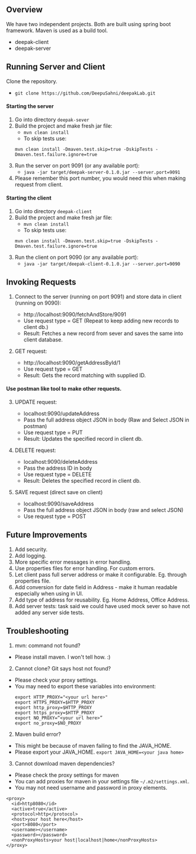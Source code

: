 ## Overview 
We have two independent projects. Both are built using spring boot framework. Maven is used as a build tool.
* deepak-client 
* deepak-server

## Running Server and Client 

Clone the repository.
* `git clone https://github.com/DeepuSahni/deepakLab.git`

#### Starting the server
1. Go into directory `deepak-sever`
2. Build the project and make fresh jar file: 
   * `mvn clean install`
   * To skip tests use: 
    ```
    mvn clean install -Dmaven.test.skip=true -DskipTests -Dmaven.test.failure.ignore=true
    ```
3. Run the server on port 9091 (or any available port):
   * `java -jar target/deepak-server-0.1.0.jar --server.port=9091`
4. Please remember this port number, you would need this when making request from client.

#### Starting the client
1. Go into directory `deepak-client`
2. Build the project and make fresh jar file: 
   * `mvn clean install`
   * To skip tests use: 
    ```
    mvn clean install -Dmaven.test.skip=true -DskipTests -Dmaven.test.failure.ignore=true
    ```
3. Run the client on port 9090 (or any available port):
   * `java -jar target/deepak-client-0.1.0.jar --server.port=9090`

## Invoking Requests
1. Connect to the server (running on port 9091) and store data in client (running on 9090):
   * http://localhost:9090/fetchAndStore/9091
   * Use request type = GET (Repeat to keep adding new records to client db.)
   * Result: Fetches a new record from sever and saves the same into client database.

2. GET request: 
   * http://localhost:9090/getAddressById/1
   * Use request type = GET
   * Result: Gets the record matching with supplied ID. 


#### Use postman like tool to make other requests.
3. UPDATE request:
   * localhost:9090/updateAddress
   * Pass the full address object JSON in body (Raw and Select JSON in postman)
   * Use request type = PUT
   * Result: Updates the specified record in client db.

4. DELETE request:
   * localhost:9090/deleteAddress
   * Pass the address ID in body
   * Use request type = DELETE
   * Result: Deletes the specified record in client db.

5. SAVE request (direct save on client)
   * localhost:9090/saveAddress
   * Pass the full address object JSON in body (raw and select JSON)
   * Use request type = POST


## Future Improvements
   1. Add security. 
   2. Add logging.
   3. More specific error messages in error handling.
   4. Use properties files for error handling. For custom errors.
   5. Let client pass full server address or make it configurable. Eg. through properties file.
   6. Add conversion for date field in Address - make it human readable especially when using in UI.
   7. Add type of address for reusability. Eg. Home Address, Office Address.
   8. Add server tests: task said we could have used mock sever so have not added any server side tests.


## Troubleshooting
1. mvn: command not found?
  - Please install maven. I won't tell how. :)
2. Cannot clone? Git says host not found?
  - Please check your proxy settings.
  - You may need to export these variables into environment:
    ```
    export HTTP_PROXY="<your url here>"
    export HTTPS_PROXY=$HTTP_PROXY
    export http_proxy=$HTTP_PROXY
    export https_proxy=$HTTP_PROXY
    export NO_PROXY=“<your url here>”
    export no_proxy=$NO_PROXY
    ```
2. Maven build error?
  - This might be because of maven failing to find the JAVA_HOME.
  - Please export your JAVA_HOME. `export JAVA_HOME=<your java home>`
3. Cannot download maven dependencies?
  - Please check the proxy settings for maven
  - You can add proxies for maven in your  settings file `~/.m2/settings.xml`.
  - You may not need username and password in proxy elements.
  ```
  <proxy>
    <id>http8080</id>
    <active>true</active>
    <protocol>http</protocol>
    <host>your host here</host>
    <port>8080</port>
    <username></username>
    <password></password>
    <nonProxyHosts>your host|localhost|home</nonProxyHosts>
  </proxy>
  ```
  
